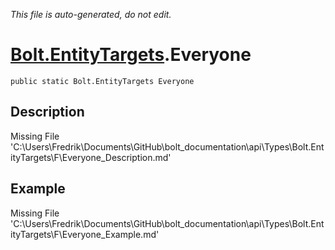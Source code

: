 *This file is auto-generated, do not edit.*

# [Bolt.EntityTargets](Types/Bolt.EntityTargets.md).Everyone
`public static Bolt.EntityTargets Everyone`
## Description
Missing File 'C:\Users\Fredrik\Documents\GitHub\bolt_documentation\api\Types\Bolt.EntityTargets\F\Everyone_Description.md'
## Example
Missing File 'C:\Users\Fredrik\Documents\GitHub\bolt_documentation\api\Types\Bolt.EntityTargets\F\Everyone_Example.md'
